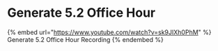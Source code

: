 # Generate 5.2 Office Hour

{% embed url="https://www.youtube.com/watch?v=sk9JIXh0PhM" %}
Generate 5.2 Office Hour Recording
{% endembed %}
